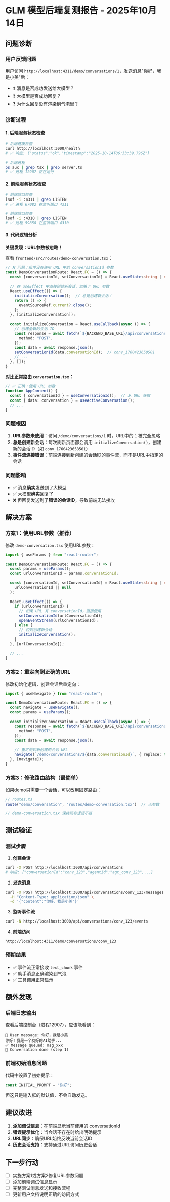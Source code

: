 # GLM 模型后端复测报告 - 2025年10月14日

## 问题诊断

### 用户反馈问题

用户访问 `http://localhost:4311/demo/conversations/1`，发送消息"你好，我是小美"后：
- ❓ 消息是否成功发送给大模型？
- ❓ 大模型是否成功回复？
- ❓ 为什么回复没有渲染到气泡里？

### 诊断过程

#### 1. 后端服务状态检查

```bash
# 后端健康检查
curl http://localhost:3000/health
# ✅ 响应: {"status":"ok","timestamp":"2025-10-14T06:33:39.796Z"}

# 后端进程
ps aux | grep tsx | grep server.ts
# ✅ 进程 12907 正在运行
```

#### 2. 前端服务状态检查

```bash
# 前端端口检查
lsof -i :4311 | grep LISTEN
# ✅ 进程 67082 在监听端口 4311

# 前端端口检查
lsof -i :4310 | grep LISTEN  
# ✅ 进程 59858 在监听端口 4310
```

#### 3. 代码逻辑分析

**关键发现：URL参数被忽略！**

查看 `frontend/src/routes/demo-conversation.tsx`：

```typescript
// ❌ 问题：组件没有使用 URL 中的 conversationId 参数
const DemoConversationRoute: React.FC = () => {
  const [conversationId, setConversationId] = React.useState<string | null>(null);
  
  // 在 useEffect 中直接创建新会话，忽略了 URL 参数
  React.useEffect(() => {
    initializeConversation();  // 总是创建新会话！
    return () => {
      eventSourceRef.current?.close();
    };
  }, [initializeConversation]);
  
  const initializeConversation = React.useCallback(async () => {
    // 创建全新的会话 ID
    const response = await fetch(`${BACKEND_BASE_URL}/api/conversations`, {
      method: "POST",
    });
    const data = await response.json();
    setConversationId(data.conversationId);  // conv_1760423658501
    // ...
  }, []);
}
```

**对比正常路由 `conversation.tsx`：**

```typescript
// ✅ 正确：使用 URL 参数
function AppContent() {
  const { conversationId } = useConversationId();  // 从 URL 获取
  const { data: conversation } = useActiveConversation();
  // ...
}
```

### 问题根因

1. **URL参数未使用**：访问 `/demo/conversations/1` 时，URL中的 `1` 被完全忽略
2. **总是创建新会话**：每次刷新页面都会调用 `initializeConversation()`，创建新的会话ID（如 `conv_1760423658501`）
3. **事件流连接错误**：前端连接到新创建的会话ID的事件流，而不是URL中指定的会话

### 问题影响

- ✅ 消息**确实**发送到了大模型
- ✅ 大模型**确实**回复了
- ❌ 但回复发送到了**错误的会话ID**，导致前端无法接收

## 解决方案

### 方案1：使用URL参数（推荐）

修改 `demo-conversation.tsx` 使用URL参数：

```typescript
import { useParams } from "react-router";

const DemoConversationRoute: React.FC = () => {
  const params = useParams();
  const urlConversationId = params.conversationId;
  
  const [conversationId, setConversationId] = React.useState<string | null>(
    urlConversationId || null
  );
  
  React.useEffect(() => {
    if (urlConversationId) {
      // 如果 URL 有 conversationId，直接使用
      setConversationId(urlConversationId);
      openEventStream(urlConversationId);
    } else {
      // 否则创建新会话
      initializeConversation();
    }
  }, [urlConversationId]);
  
  // ...
}
```

### 方案2：重定向到正确的URL

修改初始化逻辑，创建会话后重定向：

```typescript
import { useNavigate } from "react-router";

const DemoConversationRoute: React.FC = () => {
  const navigate = useNavigate();
  const params = useParams();
  
  const initializeConversation = React.useCallback(async () => {
    const response = await fetch(`${BACKEND_BASE_URL}/api/conversations`, {
      method: "POST",
    });
    const data = await response.json();
    
    // 重定向到新创建的会话 URL
    navigate(`/demo/conversations/${data.conversationId}`, { replace: true });
  }, [navigate]);
}
```

### 方案3：修改路由结构（最简单）

如果demo只需要一个会话，可以改用固定路由：

```typescript
// routes.ts
route("demo/conversation", "routes/demo-conversation.tsx")  // 无参数

// demo-conversation.tsx 保持现有逻辑不变
```

## 测试验证

### 测试步骤

1. **创建会话**
```bash
curl -X POST http://localhost:3000/api/conversations
# 响应: {"conversationId":"conv_123","agentId":"agt_conv_123",...}
```

2. **发送消息**
```bash
curl -X POST http://localhost:3000/api/conversations/conv_123/messages \
  -H "Content-Type: application/json" \
  -d '{"content":"你好，我是小美"}'
```

3. **监听事件流**
```bash
curl -N http://localhost:3000/api/conversations/conv_123/events
```

4. **前端访问**
```
http://localhost:4311/demo/conversations/conv_123
```

### 预期结果

- ✅ 事件流正常接收 `text_chunk` 事件
- ✅ 助手消息正确渲染到气泡
- ✅ 工具调用正常显示

## 额外发现

### 后端日志输出

查看后端控制台（进程12907），应该能看到：

```
💬 User message: 你好，我是小美
你好！我是一个友好的AI助手...
✅ Message queued: msg_xxx
🏁 Conversation done (step 1)
```

### 前端初始消息问题

代码中设置了初始提示：

```typescript
const INITIAL_PROMPT = "你好";
```

但这只是输入框的默认值，不会自动发送。

## 建议改进

1. **添加调试信息**：在前端显示当前使用的 conversationId
2. **错误提示优化**：当会话不存在时给出明确提示
3. **URL同步**：确保URL始终反映当前会话ID
4. **历史会话支持**：支持通过URL访问历史会话

## 下一步行动

- [ ] 实施方案1或方案2修复URL参数问题
- [ ] 添加前端调试信息显示
- [ ] 完整测试消息发送和接收流程
- [ ] 更新用户文档说明正确的访问方式

